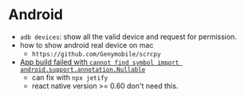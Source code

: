 # Android



- `adb devices`: show all the valid device and request for permission.
- how to show android real device on mac
  - `https://github.com/Genymobile/scrcpy`
- [App build failed with `cannot find symbol import android.support.annotation.Nullable`](https://github.com/software-mansion/react-native-gesture-handler/issues/782)
  - can fix with `npx jetify`
  - react native version >= 0.60 don't  need this.

